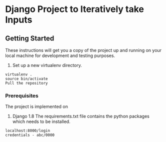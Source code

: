 # Django Project to Iteratively take Inputs

## Getting Started

These instructions will get you a copy of the project up and running on your local machine for development and testing purposes. 

1. Set up a new virtualenv directory.

```
virtualenv .
source bin/activate
Pull the repository
```

### Prerequisites

The project is implemented on 
1. Django 1.8
The requirements.txt file contains the python packages which needs to be installed. 

```
localhost:8000/login
credentials - abc/0000
```
